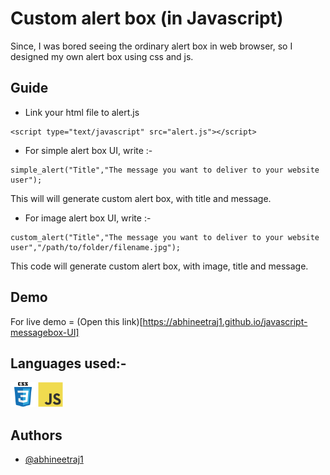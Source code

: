 # Custom alert box (in Javascript)
Since, I was bored seeing the ordinary alert box in web browser, so I designed my own alert box using css and js.

## Guide

*	Link your html file to alert.js
```
<script type="text/javascript" src="alert.js"></script>
```

*	For simple alert box UI, write :-
```
simple_alert("Title","The message you want to deliver to your website user");
```
This will will generate custom alert box, with title and message.

*	For image alert box UI, write :-
```
custom_alert("Title","The message you want to deliver to your website user","/path/to/folder/filename.jpg");
```
This code will generate custom alert box, with image, title and message.

## Demo
For live demo = (Open this link)[https://abhineetraj1.github.io/javascript-messagebox-UI]



## Languages used:-
<a href="https://www.w3schools.com/css/" target="_blank" rel="noreferrer"> <img src="https://raw.githubusercontent.com/devicons/devicon/master/icons/css3/css3-original-wordmark.svg" alt="css3" width="40" height="40"/></a> <a href="https://developer.mozilla.org/en-US/docs/Web/JavaScript" target="_blank" rel="noreferrer"> <img src="https://raw.githubusercontent.com/devicons/devicon/master/icons/javascript/javascript-original.svg" alt="javascript" width="40" height="40"/> </a>

## Authors
- [@abhineetraj1](https://www.github.com/abhineetraj1)
